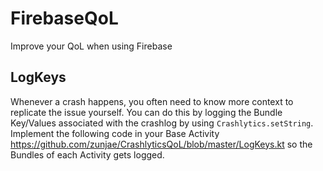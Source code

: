 # FirebaseQoL
Improve your QoL when using Firebase

## LogKeys

Whenever a crash happens, you often need to know more context to replicate the issue yourself. You can do this by logging the Bundle Key/Values associated with the crashlog by using `Crashlytics.setString`. Implement the following code in your Base Activity https://github.com/zunjae/CrashlyticsQoL/blob/master/LogKeys.kt so the Bundles of each Activity gets logged.
